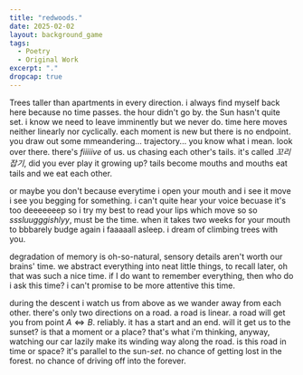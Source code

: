 ```yaml
---
title: "redwoods."
date: 2025-02-02
layout: background_game
tags:
  - Poetry
  - Original Work
excerpt: "."
dropcap: true
---
```



Trees taller than apartments in every direction. 
i always find myself back here because no time passes. the hour didn't go by. the Sun hasn't quite set. i know we need to leave imminently but we never do. time here moves neither linearly nor cyclically. each moment is new but there is no endpoint. you draw out some mmeandering... trajectory... you know what i mean. look over there. there's *fiiiiive* of us. us chasing each other's tails. it's called *꼬리잡기*, did you ever play it growing up? tails become mouths and mouths eat tails and we eat each other.


or maybe you don't because everytime i open your mouth and i see it move i see you begging for something. i can't quite hear your voice becuase it's too deeeeeeep so i try my best to read your lips which move so so *sssluugggishlyy*, must be the time. when it takes two weeks for your mouth to bbbarely budge again i faaaaall asleep. i dream of climbing trees with you.


degradation of memory is oh-so-natural, sensory details aren't worth our brains' time. we abstract everything into neat little things, to recall later, oh that was such a nice time. if I do want to remember everything, then who do i ask this time? i can't promise to be more attentive this time. 


during the descent i watch us from above as we wander away from each other. there's only two directions on a road. a road is linear. a road will get you from point $A \Longleftrightarrow B$. reliably. it has a start and an end. will it get us to the sunset? is that a moment or a place? that's what i'm thinking, anyway, watching our car lazily make its winding way along the road. is this road in time or space? it's parallel to the sun-*set*. no chance of getting lost in the forest. no chance of driving off into the forever.

